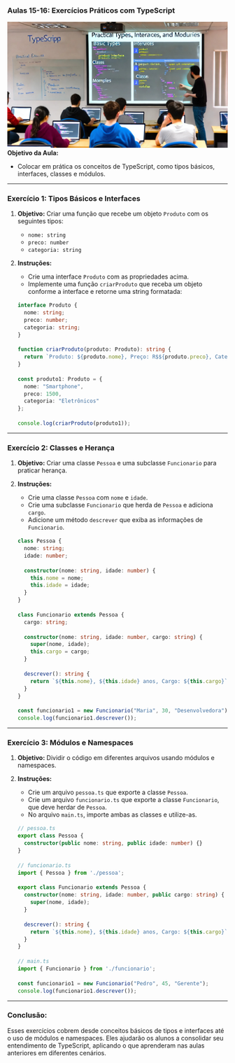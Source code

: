 ### Aulas 15-16: Exercícios Práticos com TypeScript
![](./assets/15-16.jpeg)
**Objetivo da Aula:**
- Colocar em prática os conceitos de TypeScript, como tipos básicos, interfaces, classes e módulos.

---

### **Exercício 1: Tipos Básicos e Interfaces**
1. **Objetivo:** Criar uma função que recebe um objeto `Produto` com os seguintes tipos:
   - `nome: string`
   - `preco: number`
   - `categoria: string`

2. **Instruções:**
   - Crie uma interface `Produto` com as propriedades acima.
   - Implemente uma função `criarProduto` que receba um objeto conforme a interface e retorne uma string formatada:
   ```typescript
   interface Produto {
     nome: string;
     preco: number;
     categoria: string;
   }

   function criarProduto(produto: Produto): string {
     return `Produto: ${produto.nome}, Preço: R$${produto.preco}, Categoria: ${produto.categoria}`;
   }

   const produto1: Produto = {
     nome: "Smartphone",
     preco: 1500,
     categoria: "Eletrônicos"
   };

   console.log(criarProduto(produto1));
   ```

---

### **Exercício 2: Classes e Herança**
1. **Objetivo:** Criar uma classe `Pessoa` e uma subclasse `Funcionario` para praticar herança.

2. **Instruções:**
   - Crie uma classe `Pessoa` com `nome` e `idade`.
   - Crie uma subclasse `Funcionario` que herda de `Pessoa` e adiciona `cargo`.
   - Adicione um método `descrever` que exiba as informações de `Funcionario`.

   ```typescript
   class Pessoa {
     nome: string;
     idade: number;

     constructor(nome: string, idade: number) {
       this.nome = nome;
       this.idade = idade;
     }
   }

   class Funcionario extends Pessoa {
     cargo: string;

     constructor(nome: string, idade: number, cargo: string) {
       super(nome, idade);
       this.cargo = cargo;
     }

     descrever(): string {
       return `${this.nome}, ${this.idade} anos, Cargo: ${this.cargo}`;
     }
   }

   const funcionario1 = new Funcionario("Maria", 30, "Desenvolvedora");
   console.log(funcionario1.descrever());
   ```

---

### **Exercício 3: Módulos e Namespaces**
1. **Objetivo:** Dividir o código em diferentes arquivos usando módulos e namespaces.

2. **Instruções:**
   - Crie um arquivo `pessoa.ts` que exporte a classe `Pessoa`.
   - Crie um arquivo `funcionario.ts` que exporte a classe `Funcionario`, que deve herdar de `Pessoa`.
   - No arquivo `main.ts`, importe ambas as classes e utilize-as.

   ```typescript
   // pessoa.ts
   export class Pessoa {
     constructor(public nome: string, public idade: number) {}
   }

   // funcionario.ts
   import { Pessoa } from './pessoa';

   export class Funcionario extends Pessoa {
     constructor(nome: string, idade: number, public cargo: string) {
       super(nome, idade);
     }

     descrever(): string {
       return `${this.nome}, ${this.idade} anos, Cargo: ${this.cargo}`;
     }
   }

   // main.ts
   import { Funcionario } from './funcionario';

   const funcionario1 = new Funcionario("Pedro", 45, "Gerente");
   console.log(funcionario1.descrever());
   ```

---

### Conclusão:
Esses exercícios cobrem desde conceitos básicos de tipos e interfaces até o uso de módulos e namespaces. Eles ajudarão os alunos a consolidar seu entendimento de TypeScript, aplicando o que aprenderam nas aulas anteriores em diferentes cenários.